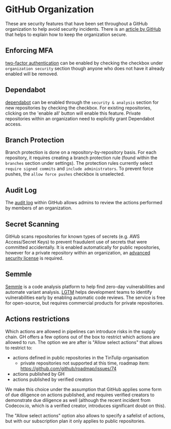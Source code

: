 # GitHub Organization

These are security features that have been set throughout a GitHub organization to help avoid security incidents. There is an [article by GitHub](https://docs.github.com/en/organizations/keeping-your-organization-secure) that helps to explain how to keep the organization secure.

## Enforcing MFA

[two-factor authentication](https://github.com/organizations/tintulip/settings/security) can be enabled by checking the checkbox under `organization security` section though anyone who does not have it already enabled will be removed.

## Dependabot

[dependabot](https://github.com/organizations/tintulip/settings/security_analysis) can be enabled through the `security & analysis` section for new repositories by checking the checkbox. For existing repositories, clicking on the 'enable all' button will enable this feature. Private repositories within an organization need to explicitly grant Dependabot access.

## Branch Protection

Branch protection is done on a repository-by-repository basis. For each repository, it requires creating a branch protection rule (found within the `branches` section under settings). The protection rules currently select `require signed commits` and `include administrators`. To prevent force pushes, the `allow force pushes` checkbox is unselected.

## Audit Log

The [audit log](https://docs.github.com/en/organizations/keeping-your-organization-secure/reviewing-the-audit-log-for-your-organization) within GitHub allows admins to review the actions performed by members of an organization.

## Secret Scanning

GitHub scans repositories for known types of secrets (e.g. AWS Access/Secret Keys) to prevent fraudulent use of secrets that were committed accidentally. It is enabled automatically for public repositories, however for a private repository within an organization, an [advanced security license](https://docs.github.com/en/github/getting-started-with-github/about-github-advanced-security) is required.

## Semmle

[Semmle](https://semmle.com) is a code analysis platform to help find zero-day vulnerabilities and automate variant analysis. [LGTM](https://lgtm.com/) helps development teams to identify vulnerabilities early by enabling automatic code reviews. The service is free for open-source, but requires commercial products for private repositories.

## Actions restrictions

Which actions are allowed in pipelines can introduce risks in the supply chain.
GH offers a few options out of the box to restrict which actions are allowed to run. The option we are after is "Allow select actions" that allows to restrict to:
- actions defined in public repositories in the TinTulip organisation
  - private repositories not supported at this time, roadmap item: https://github.com/github/roadmap/issues/74
- actions published by GH
- actions published by verified creators

We make this choice under the assumption that GitHub applies some form of due diligence on actions published, and requires verified creators to demonstrate due diligence as well (although the recent incident from Codecov.io, which is a verified creator, introduces significant doubt on this).

The "Allow select actions" option also allows to specify a safelist of actions, but with our subscription plan it only applies to public repositories.